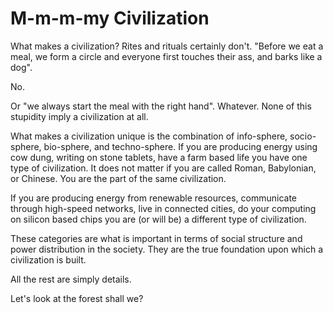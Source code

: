 # M-m-m-my Civilization

What makes a civilization? Rites and rituals certainly don't. "Before we eat a meal, we form a circle and everyone first touches their ass, and barks like a dog".

No.

Or "we always start the meal with the right hand". Whatever. None of this stupidity imply a civilization at all.

What makes a civilization unique is the combination of info-sphere, socio-sphere, bio-sphere, and techno-sphere. If you are producing energy using cow dung, writing on stone tablets, have a farm based life you have one type of civilization. It does not matter if you are called Roman, Babylonian, or Chinese. You are the part of the same civilization.

If you are producing energy from renewable resources, communicate through high-speed networks, live in connected cities, do your computing on silicon based chips you are (or will be) a different type of civilization.

These categories are what is important in terms of social structure and power distribution in the society. They are the true foundation upon which a civilization is built.

All the rest are simply details.

Let's look at the forest shall we?
